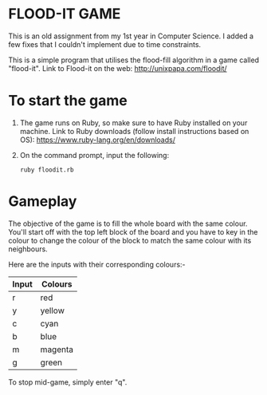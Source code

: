 # FLOOD-IT GAME

This is an old assignment from my 1st year in Computer Science. I added a few fixes that I couldn't implement due to time constraints.

This is a simple program that utilises the flood-fill algorithm in a game called "flood-it".
Link to Flood-it on the web: http://unixpapa.com/floodit/

# To start the game

1. The game runs on Ruby, so make sure to have Ruby installed on your machine.
    Link to Ruby downloads (follow install instructions based on OS): https://www.ruby-lang.org/en/downloads/

2. On the command prompt, input the following:
    ```
    ruby floodit.rb
    ```

# Gameplay

The objective of the game is to fill the whole board with the same colour. You'll start off with the top left block of the board and you have to key in the colour to change the colour of the block to match the same colour with its neighbours.

Here are the inputs with their corresponding colours:-

| Input | Colours |
|-------|---------|
|   r   | red     |
|   y   | yellow  |
|   c   | cyan    |
|   b   | blue    |
|   m   | magenta |
|   g   | green   |

To stop mid-game, simply enter "q".

